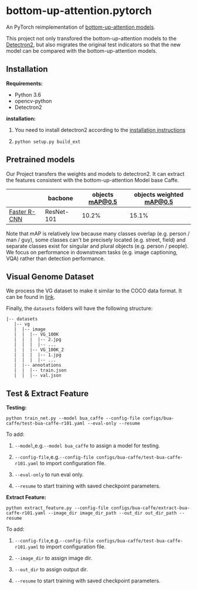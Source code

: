 # bottom-up-attention.pytorch

An PyTorch reimplementation of [bottom-up-attention models](https://github.com/peteanderson80/bottom-up-attention). 

This project not only transfored the bottom-up-attention models to the [Detectron2](https://github.com/facebookresearch/detectron2), but also migrates the original test indicators so that the new model can be compared with the bottom-up-attention models.

## Installation

**Requirements:**

- Python 3.6
- opencv-python
- Detectron2

**installation:**

1. You need to install detectron2 according to the [installation instructions](https://github.com/facebookresearch/detectron2/blob/master/INSTALL.md)

2. ```python setup.py build_ext```

## Pretrained models

Our Project transfers the weights and models to detectron2. It can extract the features consistent with the bottom-up-attention Model base Caffe.

| |bacbone|objects mAP@0.5|objects weighted mAP@0.5|
-|-|-|-
|[Faster R-CNN](https://awma1-my.sharepoint.com/:u:/g/personal/yuz_l0_tn/EaORTX7eenZOgGDjKe03e6UB31ty7Q2bkAN-LEKrqjSa6A?e=6iQGAj)|ResNet-101|10.2%|15.1%|

Note that mAP is relatively low because many classes overlap (e.g. person / man / guy), some classes can't be precisely located (e.g. street, field) and separate classes exist for singular and plural objects (e.g. person / people). We focus on performance in downstream tasks (e.g. image captioning, VQA) rather than detection performance.

## Visual Genome Dataset

We process the VG dataset to make it similar to the COCO data format. It can be found in [link](https://awma1-my.sharepoint.com/:u:/g/personal/yuz_l0_tn/EWpiE_5PvBdKiKfCi0pBx_EB5ONo8D8XABUz7tWcnltCrw?e=xIeW23).

Finally, the `datasets` folders will have the following structure:

```angular2html
|-- datasets
   |-- vg
   |  |-- image
   |  |  |-- VG_100K
   |  |  |  |-- 2.jpg
   |  |  |  |-- ...
   |  |  |-- VG_100K_2
   |  |  |  |-- 1.jpg
   |  |  |  |-- ...
   |  |-- annotations
   |  |  |-- train.json
   |  |  |-- val.json
```

## Test & Extract Feature

**Testing:**

```python train_net.py --model bua_caffe --config-file configs/bua-caffe/test-bua-caffe-r101.yaml --eval-only --resume```

To add:

1. ```--model```,e.g.```--model bua_caffe``` to assign a model for testing.

2. ```--config-file```,e.g.```--config-file configs/bua-caffe/test-bua-caffe-r101.yaml``` to import configuration file.

3. ```--eval-only``` to run eval only.

4. ```--resume``` to start training with saved checkpoint parameters. 

**Extract Feature:**

```python extract_feature.py --config-file configs/bua-caffe/extract-bua-caffe-r101.yaml --image_dir image_dir_path --out_dir out_dir_path --resume```

To add:

1. ```--config-file```,e.g.```--config-file configs/bua-caffe/test-bua-caffe-r101.yaml``` to import configuration file.

2. ```--image_dir``` to assign image dir.

3. ```--out_dir``` to assign output dir.

4. ```--resume``` to start training with saved checkpoint parameters. 